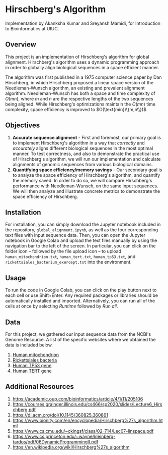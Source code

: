# Hirschberg's Algorithm
Implementation by Akanksha Kumar and Sreyansh Mamidi, for Introduction to Bioinformatics at UIUC.

## Overview
This project is an implementation of Hirschberg's algorithm for global alignment. Hirschberg's algorithm uses a dynamic programming approach in order to globally align biological sequences in a space efficient manner.

The algorithm was first published in a 1975 computer science paper by Dan Hirschberg, in which Hirschberg proposed a linear space version of the Needleman-Wunsch algorithm, an existing and prevalent alignment algorithm. Needleman-Wunsch has both a space and time complexity of $O(mn)$, where $m$ and $n$ are the respective lengths of the two sequences being aligned. While Hirschberg's optimizations maintain the $O(mn)$ time complexity, space efficiency is improved to $O(\text{min}\\{m,n\\})$.

## Objectives
1. **Accurate sequence alignment** - First and foremost, our primary goal is to implement Hirschberg's algorithm in a way that _correctly_ and _accurately_ aligns different biological sequences in the most optimal manner. To test correctness, and also to demonstrate the practical use of Hirschberg's algorithm, we will run our implementation and calculate alignments of genomic sequences from various biological domains.
2. **Quantifying space efficiency/memory savings** - Our secondary goal is to analyze the space efficiency of Hirschberg's algorithm, and quantify the memory saved. In order to do so, we will compare Hirschberg's performance with Needleman-Wunsch, on the same input sequences. We will then analyze and illustrate concrete metrics to demonstrate the space efficiency of Hirschberg.

## Installation
For installation, you can simply download the Jupyter notebook included in the repository, `global_alignment.ipynb`, as well as the four corresponding text files with input sequence data. Then, you can open the Jupyter notebook in Google Colab and upload the text files manually by using the navigation bar to the left of the screen. In particular, you can click on the folder icon – followed by the file upload icon – to upload `human_mitochondrion.txt`, `human_tert.txt`, `human_tp53.txt`, and `rickettsiales_bacterium_exercept.txt` into the environment.

## Usage
To run the code in Google Colab, you can click on the play button next to each cell or use Shift+Enter. Any required packages or libraries should be automatically installed and imported. Alternatively, you can run all of the cells at once by selecting _Runtime_ followed by _Run all_.

## Data
For this project, we gathered our input sequence data from the NCBI's Genome Resource. A list of the specific websites where we obtained the data is included below.
1. [Human mitochondrion](https://www.ncbi.nlm.nih.gov/nuccore/NC_012920.1?report=fasta)
2. [Rickettsiales bacteria](https://www.ncbi.nlm.nih.gov/datasets/genome/GCA_024304995.1/)
3. [Human TP53 gene](https://www.ncbi.nlm.nih.gov/gene/7157)
4. [Human TERT gene](https://www.ncbi.nlm.nih.gov/gene/7015)

##  Additional Resources
1. https://academic.oup.com/bioinformatics/article/4/1/11/205106
2. https://courses.grainger.illinois.edu/cs466/sp2020/slides/Lecture6_Hirschberg.pdf
3. https://dl.acm.org/doi/10.1145/360825.360861
4. https://www.bionity.com/en/encyclopedia/Hirschberg%27s_algorithm.html
5. https://www.cs.cmu.edu/~ckingsf/class/02-714/Lec07-linspace.pdf
6. https://www.cs.princeton.edu/~wayne/kleinberg-tardos/pdf/06DynamicProgrammingII.pdf
7. https://en.wikipedia.org/wiki/Hirschberg%27s_algorithm
